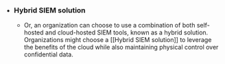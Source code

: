- ### **Hybrid SIEM solution**
	- Or, an organization can choose to use a combination of both self-hosted and cloud-hosted SIEM tools, known as a hybrid solution. Organizations might choose a [[Hybrid SIEM solution]] to leverage the benefits of the cloud while also maintaining physical control over confidential data. 